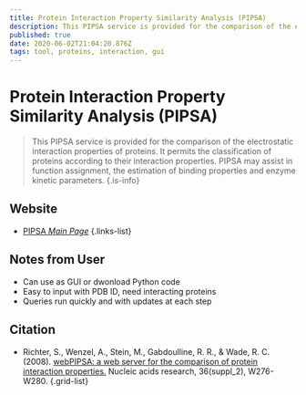 ```yaml
---
title: Protein Interaction Property Similarity Analysis (PIPSA)
description: This PIPSA service is provided for the comparison of the electrostatic interaction properties of proteins. It permits the classification of proteins according to their interaction properties.
published: true
date: 2020-06-02T21:04:20.876Z
tags: tool, proteins, interaction, gui
---
```


# Protein Interaction Property Similarity Analysis (PIPSA)

> This PIPSA service is provided for the comparison of the electrostatic interaction properties of proteins. It permits the classification of proteins according to their interaction properties. PIPSA may assist in function assignment, the estimation of binding properties and enzyme kinetic parameters.
{.is-info}



## Website

- [PIPSA *Main Page*](https://pipsa.h-its.org/pipsa/)
{.links-list}

## Notes from User
- Can use as GUI or dwonload Python code
- Easy to input with PDB ID, need interacting proteins
- Queries run quickly and with updates at each step 
## Citation

- Richter, S., Wenzel, A., Stein, M., Gabdoulline, R. R., & Wade, R. C. (2008). [webPIPSA: a web server for the comparison of protein interaction properties.](https://academic.oup.com/nar/article/36/suppl_2/W276/2505762) Nucleic acids research, 36(suppl_2), W276-W280.
{.grid-list}